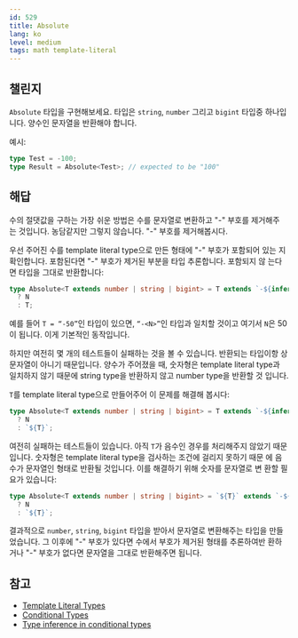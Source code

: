 ```yaml
---
id: 529
title: Absolute
lang: ko
level: medium
tags: math template-literal
---
```


## 챌린지

`Absolute` 타입을 구현해보세요. 타입은 `string`, `number` 그리고 `bigint` 타입중
하나입니다. 양수인 문자열을 반환해야 합니다.

예시:

```typescript
type Test = -100;
type Result = Absolute<Test>; // expected to be "100"
```

## 해답

수의 절댓값을 구하는 가장 쉬운 방법은 수를 문자열로 변환하고 "-" 부호를 제거해주
는 것입니다. 농담같지만 그렇지 않습니다. "-" 부호를 제거해봅시다.

우선 주어진 수를 template literal type으로 만든 형태에 "-" 부호가 포함되어 있는
지 확인합니다. 포함된다면 "-" 부호가 제거된 부분을 타입 추론합니다. 포함되지 않
는다면 타입을 그대로 반환합니다:

```typescript
type Absolute<T extends number | string | bigint> = T extends `-${infer N}`
  ? N
  : T;
```

예를 들어 `T = “-50”`인 타입이 있으면, `“-<N>”`인 타입과 일치할 것이고 여기서
`N`은 50이 됩니다. 이게 기본적인 동작입니다.

하지만 여전히 몇 개의 테스트들이 실패하는 것을 볼 수 있습니다. 반환되는 타입이항
상 문자열이 아니기 때문입니다. 양수가 주어졌을 때, 숫자형은 template literal
type과 일치하지 않기 때문에 string type을 반환하지 않고 number type을 반환할 것
입니다.

`T`를 template literal type으로 만들어주어 이 문제를 해결해 봅시다:

```typescript
type Absolute<T extends number | string | bigint> = T extends `-${infer N}`
  ? N
  : `${T}`;
```

여전히 실패하는 테스트들이 있습니다. 아직 `T`가 음수인 경우를 처리해주지 않았기
때문입니다. 숫자형은 template literal type을 검사하는 조건에 걸리지 못하기 때문
에 음수가 문자열인 형태로 반환될 것입니다. 이를 해결하기 위해 숫자를 문자열로 변
환할 필요가 있습니다:

```typescript
type Absolute<T extends number | string | bigint> = `${T}` extends `-${infer N}`
  ? N
  : `${T}`;
```

결과적으로 `number`, `string`, `bigint` 타입을 받아서 문자열로 변환해주는 타입을
만들었습니다. 그 이후에 "-" 부호가 있다면 수에서 부호가 제거된 형태를 추론하여반
환하거나 "-" 부호가 없다면 문자열을 그대로 반환해주면 됩니다.

## 참고

- [Template Literal Types](https://www.typescriptlang.org/docs/handbook/release-notes/typescript-4-1.html#template-literal-types)
- [Conditional Types](https://www.typescriptlang.org/docs/handbook/2/conditional-types.html)
- [Type inference in conditional types](https://www.typescriptlang.org/docs/handbook/2/conditional-types.html#inferring-within-conditional-types)
